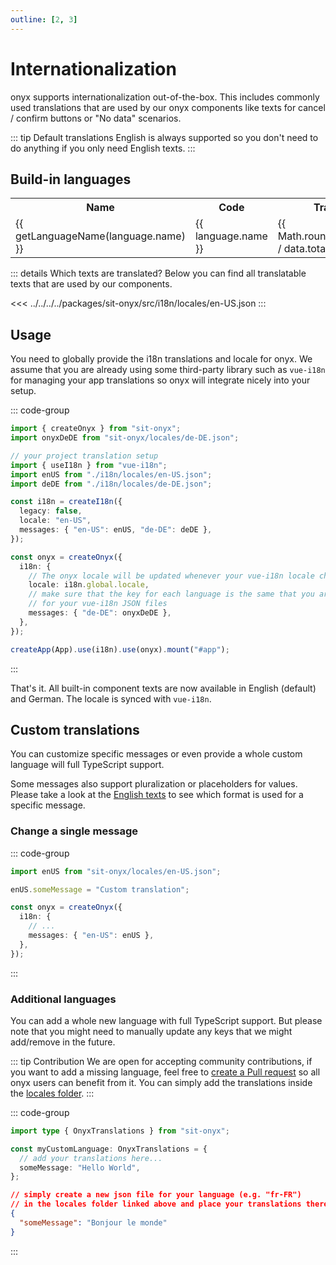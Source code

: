 ```yaml
---
outline: [2, 3]
---
```


<script lang="ts" setup>
import { data } from './languages.data';

const languageNameFormatter = new Intl.DisplayNames(["en-US"], { type: "language" });
const getLanguageName = (code: string) => languageNameFormatter.of(code);
</script>

# Internationalization

onyx supports internationalization out-of-the-box. This includes commonly used translations
that are used by our onyx components like texts for cancel / confirm buttons or "No data" scenarios.

::: tip Default translations
English is always supported so you don't need to do anything if you only need English texts.
:::

## Build-in languages

<table>
  <tr>
    <th>Name</th>
    <th>Code</th>
    <th>Translated keys</th>
  </tr>

  <tr v-for="language in data.languages" :key="language">
    <td>{{ getLanguageName(language.name) }}</td>
    <td>{{ language.name }}</td>
    <td>{{ Math.round(language.keyCount / data.totalKeys * 100) }}%</td>
  </tr>
</table>

::: details Which texts are translated?
Below you can find all translatable texts that are used by our components.

<<< ../../../../packages/sit-onyx/src/i18n/locales/en-US.json
:::

## Usage

You need to globally provide the i18n translations and locale for onyx. We assume that you are already using some third-party library such as `vue-i18n`
for managing your app translations so onyx will integrate nicely into your setup.

::: code-group

```ts [main.ts]
import { createOnyx } from "sit-onyx";
import onyxDeDE from "sit-onyx/locales/de-DE.json";

// your project translation setup
import { useI18n } from "vue-i18n";
import enUS from "./i18n/locales/en-US.json";
import deDE from "./i18n/locales/de-DE.json";

const i18n = createI18n({
  legacy: false,
  locale: "en-US",
  messages: { "en-US": enUS, "de-DE": deDE },
});

const onyx = createOnyx({
  i18n: {
    // The onyx locale will be updated whenever your vue-i18n locale changes
    locale: i18n.global.locale,
    // make sure that the key for each language is the same that you are using
    // for your vue-i18n JSON files
    messages: { "de-DE": onyxDeDE },
  },
});

createApp(App).use(i18n).use(onyx).mount("#app");
```

:::

That's it. All built-in component texts are now available in English (default) and German. The locale is synced with `vue-i18n`.

## Custom translations

You can customize specific messages or even provide a whole custom language will full TypeScript support.

Some messages also support pluralization or placeholders for values. Please take a look at the [English texts](#build-in-languages) to see which format is used for a specific message.

### Change a single message

::: code-group

```ts [main.ts]
import enUS from "sit-onyx/locales/en-US.json";

enUS.someMessage = "Custom translation";

const onyx = createOnyx({
  i18n: {
    // ...
    messages: { "en-US": enUS },
  },
});
```

:::

### Additional languages

You can add a whole new language with full TypeScript support. But please note that you might need to manually update any keys that we might add/remove in the future.

::: tip Contribution
We are open for accepting community contributions, if you want to add a missing language, feel free to [create a Pull request](https://github.com/SchwarzIT/onyx/pulls) so all onyx users can benefit from it.
You can simply add the translations inside the [locales folder](https://github.com/SchwarzIT/onyx/tree/main/packages/sit-onyx/src/i18n/locales).
:::

::: code-group

```ts [Only for your project]
import type { OnyxTranslations } from "sit-onyx";

const myCustomLanguage: OnyxTranslations = {
  // add your translations here...
  someMessage: "Hello World",
};
```

```json [When contributing to onyx]
// simply create a new json file for your language (e.g. "fr-FR")
// in the locales folder linked above and place your translations there
{
  "someMessage": "Bonjour le monde"
}
```

:::
